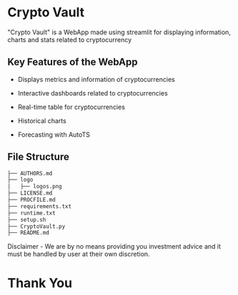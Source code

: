 # Crypto Vault

"Crypto Vault" is a WebApp made using streamlit for displaying information, charts and stats related to cryptocurrency


## Key Features of the WebApp


* Displays metrics and information of cryptocurrencies

* Interactive dashboards related to cryptocurrencies

* Real-time table for cryptocurrencies

* Historical charts

* Forecasting with AutoTS



## File Structure

```bash
├── AUTHORS.md
├── logo
│   ├── logos.png
├── LICENSE.md
├── PROCFILE.md
├── requirements.txt
├── runtime.txt
├── setup.sh
├── CryptoVault.py
├── README.md

```

Disclaimer - We are by no means providing you investment advice and it must be handled by user at their own discretion.

# Thank You
